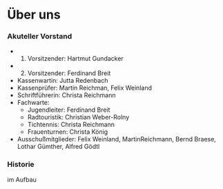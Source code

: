 # Über uns
### Akuteller Vorstand
- 1. Vorsitzender:  Hartmut Gundacker
- 2. Vorsitzender:  Ferdinand Breit
- Kassenwartin:     Jutta Redenbach
- Kassenprüfer:     Martin Reichman, Felix Weinland
- Schriftführerin:  Christa Reichmann
- Fachwarte:
    - Jugendleiter: Ferdinand Breit  
    - Radtouristik: Christian Weber-Rolny
    - Tichtennis: Christa Reichmann
    - Frauenturnen: Christa König
- Ausschußmitglieder: Felix Weinland, MartinReichmann,   Bernd Braese, Lothar Gümther, Alfred Gödtl
### Historie
im Aufbau